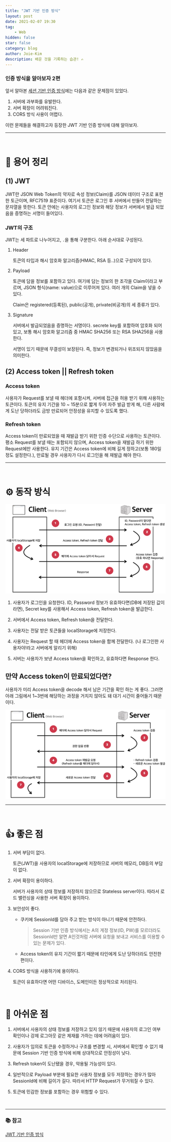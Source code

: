 ```yaml
---
title: "JWT 기반 인증 방식"
layout: post
date: 2021-02-07 19:30
tag:
    - Web
hidden: false
star: false
category: blog
author: Joie-Kim
description: 배운 것을 기록하는 습관! ✍️
---
```


### 인증 방식을 알아보자 2편

앞서 알아본 [세션 기반 인증 방식](<(https://joie-kim.github.io/Session-Auth/)>)에는 다음과 같은 문제점이 있었다.

1. 서버에 과부화를 유발한다.
2. 서버 확장이 어려워진다.
3. CORS 방식 사용이 어렵다.

이런 문제들을 해결하고자 등장한 JWT 기반 인증 방식에 대해 알아보자.

---

<br>

# 👀 용어 정리

## (1) JWT

JWT란 JSON Web Token의 약자로 속성 정보(Claim)를 JSON 데이터 구조로 표현한 토근이며, RFC7519 표준이다. 여기서 토큰은 로그인 후 서버에서 만들어 전달하는 문자열을 뜻한다. 토큰 안에는 사용자의 로그인 정보와 해당 정보가 서버에서 발급 되었음을 증명하는 서명이 들어있다.

### JWT의 구조

JWT는 세 파트로 나누어지고, `.`을 통해 구분한다. 아래 순서대로 구성된다.

1. Header

    토큰의 타입과 해시 암호화 알고리즘(HMAC, RSA 등..)으로 구성되어 있다.

2. Payload

    토큰에 담을 정보를 포함하고 있다. 여기에 담는 정보의 한 조각을 Claim이라고 부르며, JSON 형식(name: value)으로 이루어져 있다. 여러 개의 Claim을 넣을 수 있다.

    Claim은 registered(등록된), public(공개), private(비공개)의 세 종류가 있다.

3. Signature

    서버에서 발급되었음을 증명하는 서명이다. secrete key를 포함하여 암호화 되어 있고, 보통 해시 암호화 알고리즘 중 HMAC SHA256 또는 RSA SHA256을 사용한다.

    서명이 있기 때문에 무결성이 보장된다. 즉, 정보가 변경되거나 위조되지 않았음을 의미한다.

## (2) Access token || Refresh token

### Access token

사용자가 Request를 보낼 때 헤더에 포함시켜, 서버에 접근을 허용 받기 위해 사용하는 토큰이다. 토큰의 유지 기간을 10 ~ 15분으로 짧게 두어 자주 발급 받게 해, 다른 사람에게 도난 당하더라도 금방 만료되어 안정성을 유지할 수 있도록 했다.

### Refresh token

Access token이 만료되었을 때 재발급 받기 위한 인증 수단으로 사용하는 토큰이다. 평소 Request를 보낼 때는 포함되지 않으며, Access token을 재발급 하기 위한 Request에만 사용한다. 유지 기간은 Access token에 비해 길게 정하고(보통 180일 정도 설정한다.), 만료될 경우 사용자가 다시 로그인을 해 재발급 해야 한다.

---

<br>

# ⚙️ 동작 방식

![image](/assets/210207/Token_auth.jpeg)

1. 사용자가 로그인을 요청한다. ID, Password 정보가 유효하다면(DB에 저장된 값이라면), Secret key를 사용해서 Access token, Refresh token을 발급한다.

2. 서버에서 Access token, Refresh token을 전달한다.

3. 사용자는 전달 받은 토큰들을 localStorage에 저장한다.

4. 사용자는 Request 할 때 헤더에 Access token을 함께 전달한다. (나 로그인한 사용자야!라고 서버에게 알리기 위해)

5. 서버는 사용자가 보낸 Access token을 확인하고, 유효하다면 Response 한다.

## 만약 Access token이 만료되었다면?

사용자가 미리 Access token을 decode 해서 남은 기간을 확인 하는 게 좋다. 그러면 아래 그림에서 1~3번에 해당하는 과정을 거치지 않아도 돼 대기 시간이 줄어들기 때문이다.

![image](/assets/210207/Token_auth2.jpeg)

---

<br>

# 👍 좋은 점

1. 서버 부담이 없다.

    토큰(JWT)을 사용자의 localStorage에 저장하므로 서버의 메모리, DB등의 부담이 없다.

2. 서버 확장이 용이하다.

    서버가 사용자의 상태 정보를 저장하지 않으므로 Stateless server이다. 따라서 로드 밸런싱을 사용한 서버 확장이 용이하다.

3. 보안성이 좋다.

    - 쿠키에 SessionId를 담아 주고 받는 방식이 아니기 때문에 안전하다.

        > Session 기반 인증 방식에서는 A의 게정 정보(ID, PW)를 모르더라도 SessionId만 알면 A인것처럼 서버에 요청을 보내고 서비스를 이용할 수 있는 문제가 있다.

    - Access token의 유지 기간이 짧기 때문에 타인에게 도난 당하더라도 안전한 편이다.

4. CORS 방식을 사용하기에 용이하다.

    토큰이 유효하다면 어떤 디바이스, 도메인이든 정상적으로 처리된다.

<br>

# 🙏 아쉬운 점

1. 서버에서 사용자의 상태 정보를 저장하고 있지 않기 때문에 사용자의 로그인 여부 확인이나 강제 로그아웃 같은 제재를 가하는 데에 어려움이 있다.

2. 사용자가 임의로 토큰을 수정하거나 구조를 변경할 시, 서버에서 확인할 수 없기 때문에 Session 기반 인증 방식에 비해 상대적으로 안정성이 낮다.

3. Refresh token이 도난됐을 경우, 악용될 가능성이 있다.

4. 일반적으로 Payload 부분에 필요한 사용자 정보를 모두 저장하는 경우가 많아 SessionId에 비해 길이가 길다. 따라서 HTTP Request가 무거워질 수 있다.

5. 토큰에 민감한 정보를 포함하는 경우 위험할 수 있다.

<br>

---

### 📚 참고

[JWT 기반 인증 방식](https://surprisecomputer.tistory.com/37)
